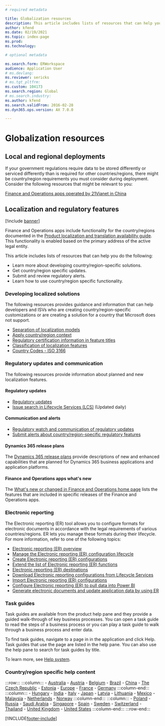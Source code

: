 ```yaml
---
# required metadata

title: Globalization resources
description: This article includes lists of resources that can help you learn more about country/region-specific functionality and offerings.  
author: kfend
ms.date: 02/19/2021
ms.topic: index-page
ms.prod: 
ms.technology: 

# optional metadata

ms.search.form: ERWorkspace 
audience: Application User
# ms.devlang: 
ms.reviewer: sericks
# ms.tgt_pltfrm: 
ms.custom: 104173
ms.search.region: Global
# ms.search.industry: 
ms.author: kfend
ms.search.validFrom: 2016-02-28
ms.dyn365.ops.version: AX 7.0.0

---
```


# Globalization resources

## Local and regional deployments
If your government regulations require data to be stored differently or serviced differently than is required for other countries/regions, there might be country/region requirements you must consider during deployment. Consider the following resources that might be relevant to you:

[Finance and Operations apps operated by 21Vianet in China](../deployment/china-local-deployment.md)

## Localization and regulatory features

[!include [banner](../includes/banner.md)]

Finance and Operations apps include functionality for the country/regions documented in the [Product localization and translation availability guide](https://aka.ms/dynamics_365_international_availability_deck). This functionality is enabled based on the primary address of the active legal entity. 

This article includes lists of resources that can help you do the following: 
- Learn more about developing country/region-specific solutions.
- Get country/region specific updates.
- Submit and review regulatory alerts.
- Learn how to use country/region specific functionality.

### Developing localized solutions
The following resources provides guidance and information that can help developers and ISVs who are creating country/region-specific customizations or are creating a solution for a country that Microsoft does not support.
-   [Separation of localization models](separate-localization-models.md)
-   [Apply country/region context](apply-country-context.md)
-   [Regulatory certification information in feature titles](regulatory-certifications.md)
-   [Classification of localization features](classify-localization-features.md)
-   [Country Codes - ISO 3166](https://www.iso.org/iso-3166-country-codes.html)

### Regulatory updates and communication
The following resources provide information about planned and new localization features. 

#### Regulatory updates
-   [Regulatory updates](../../../finance/localizations/regulatory-updates.md)
-   [Issue search in Lifecycle Services (LCS)](../lifecycle-services/issue-search-lcs.md) (Updated daily)

#### Communication and alerts
-   [Regulatory watch and communication of regulatory updates](regulatory-watch-communication.md)
-   [Submit alerts about country/region-specific regulatory features](submit-localization-alerts.md)

#### Dynamics 365 release plans
The [Dynamics 365 release plans](/business-applications-release-notes/) provide descriptions of new and enhanced capabilities that are planned for Dynamics 365 business applications and application platforms. 

#### Finance and Operations apps what's new
The [What's new or changed in Finance and Operations home page](../../fin-ops/get-started/whats-new-changed.md) lists the features that are included in specific releases of the Finance and Operations apps.

### Electronic reporting
The Electronic reporting (ER) tool allows you to configure formats for electronic documents in accordance with the legal requirements of various countries/regions. ER lets you manage these formats during their lifecycle. For more information, refer to one of the following topics:
-   [Electronic reporting (ER) overview](../analytics/general-electronic-reporting.md)
-   [Manage the Electronic reporting (ER) configuration lifecycle](../analytics/general-electronic-reporting-manage-configuration-lifecycle.md)
-   [Create Electronic reporting (ER) configurations](../analytics/electronic-reporting-configuration.md)
-   [Extend the list of Electronic reporting (ER) functions](../analytics/general-electronic-reporting-formulas-list-extension.md)
-   [Electronic reporting (ER) destinations](../analytics/electronic-reporting-destinations.md)
-   [Download Electronic reporting configurations from Lifecycle Services](../analytics/download-electronic-reporting-configuration-lcs.md)
-   [Import Electronic reporting (ER) configurations](../analytics/electronic-reporting-import-ger-configurations.md)
-   [Configure Electronic reporting (ER) to pull data into Power BI](../analytics/general-electronic-reporting-report-configuration-get-data-powerbi.md)
-   [Generate electronic documents and update application data by using ER](../analytics/generate-electronic-documents-update-application-data.md)

### Task guides
Task guides are available from the product help pane and they provide a guided walk-through of key business processes. You can open a task guide to read the steps of a business process or you can play a task guide to walk through a business process and enter data.

To find task guides, navigate to a page in in the application and click Help. Task guides that use the page are listed in the help pane. You can also use the help pane to search for task guides by title.

To learn more, see [Help system](../../fin-ops/get-started/help-overview.md#task-guides).


### Country/region specific help content
:::row:::
    :::column:::
        - [Australia](../../../finance/localizations/australia.md)
        - [Austria](../../../finance/localizations/austria.md)
        - [Belgium](../../../finance/localizations/belgium.md)
        - [Brazil](../../../finance/localizations/brazil.md)
        - [China](../../../finance/localizations/china.md)
        - [The Czech Republic](../../../finance/localizations/czech-republic.md)
        - [Estonia](../../../finance/localizations/estonia.md)
        - [Europe](../../../finance/localizations/europe.md)
        - [France](../../../finance/localizations/france.md)
        - [Germany](../../../finance/localizations/germany.md)
    :::column-end:::
    :::column:::
        - [Hungary](../../../finance/localizations/hungary.md)
        - [India](../../../finance/localizations/india.md)
        - [Italy](../../../finance/localizations/italy.md)
        - [Japan](../../../finance/localizations/japan.md)
        - [Latvia](../../../finance/localizations/latvia.md)
        - [Lithuania](../../../finance/localizations/lithuania.md)
        - [Mexico](../../../finance/localizations/mexico.md)
        - [Malaysia](../../../finance/localizations/malaysia.md)
        - [Netherlands](../../../finance/localizations/netherlands.md)
        - [Norway](../../../finance/localizations/norway.md)
    :::column-end:::
    :::column:::
        - [Poland](../../../finance/localizations/poland.md)
        - [Russia](../../../finance/localizations/russia.md)
        - [Saudi Arabia](../../../finance/localizations/saudi-arabia.md)
        - [Singapore](../../../finance/localizations/singapore.md)
        - [Spain](../../../finance/localizations/spain.md)
        - [Sweden](../../../finance/localizations/sweden.md)
        - [Switzerland](../../../finance/localizations/switzerland.md)
        - [Thailand](../../../finance/localizations/thailand.md)
        - [United Kingdom](../../../finance/localizations/united-kingdom.md)
        - [United States](../../../finance/localizations/united-states.md)
    :::column-end:::
:::row-end:::








[!INCLUDE[footer-include](../../../includes/footer-banner.md)]

